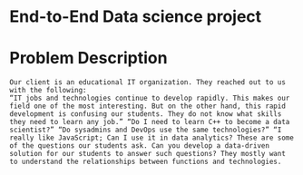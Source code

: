 
End-to-End Data science project  
==============================


Problem Description
===================

    Our client is an educational IT organization. They reached out to us with the following:
    “IT jobs and technologies continue to develop rapidly. This makes our field one of the most interesting. But on the other hand, this rapid development is confusing our students. They do not know what skills they need to learn any job.” “Do I need to learn C++ to become a data scientist?” “Do sysadmins and DevOps use the same technologies?” “I really like JavaScript; Can I use it in data analytics? These are some of the questions our students ask. Can you develop a data-driven solution for our students to answer such questions? They mostly want to understand the relationships between functions and technologies.